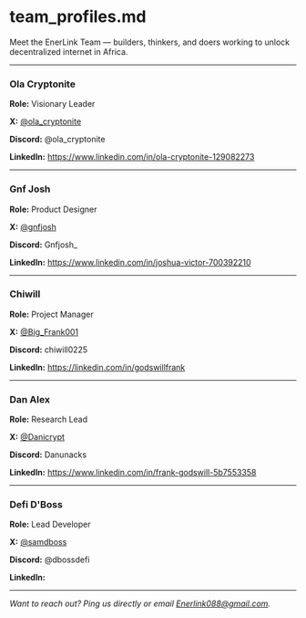#  team_profiles.md

Meet the EnerLink Team — builders, thinkers, and doers working to unlock decentralized internet in Africa.

---

###  Ola Cryptonite  

**Role:** Visionary Leader  

**X:** [@ola_cryptonite](https://x.com/ola_cryptonite)

**Discord:** @ola_cryptonite

**LinkedIn:** https://www.linkedin.com/in/ola-cryptonite-129082273

---

###  Gnf Josh  

**Role:** Product Designer  

**X:** [@gnfjosh](https://x.com/Gnfjosh)  

**Discord:** Gnfjosh_

**LinkedIn:** https://www.linkedin.com/in/joshua-victor-700392210

---

###  Chiwill  

**Role:** Project Manager 

**X:** [@Big_Frank001](https://x.com/Big_Frank001)  

**Discord:** chiwill0225

**LinkedIn:** https://linkedin.com/in/godswillfrank

---

###  Dan Alex  

**Role:** Research Lead  

**X:** [@Danicrypt](https://x.com/Danicryrpt)  

**Discord:** Danunacks

**LinkedIn:** https://www.linkedin.com/in/frank-godswill-5b7553358

---

###  Defi D'Boss  

**Role:** Lead Developer  

**X:** [@samdboss](https://x.com/samdboss_)  

**Discord:** @dbossdefi 

**LinkedIn:** 

---

*Want to reach out? Ping us directly or email Enerlink088@gmail.com.*

